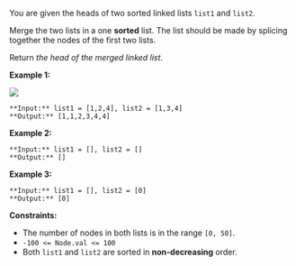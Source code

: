 You are given the heads of two sorted linked lists `list1` and `list2`.

Merge the two lists in a one **sorted** list. The list should be made by splicing together the nodes of the first two lists.

Return *the head of the merged linked list*.

**Example 1:**

![](https://assets.leetcode.com/uploads/2020/10/03/merge_ex1.jpg)

```
**Input:** list1 = [1,2,4], list2 = [1,3,4]
**Output:** [1,1,2,3,4,4]

```

**Example 2:**


```
**Input:** list1 = [], list2 = []
**Output:** []

```

**Example 3:**


```
**Input:** list1 = [], list2 = [0]
**Output:** [0]

```

**Constraints:**

* The number of nodes in both lists is in the range `[0, 50]`.
* `-100 <= Node.val <= 100`
* Both `list1` and `list2` are sorted in **non-decreasing** order.
